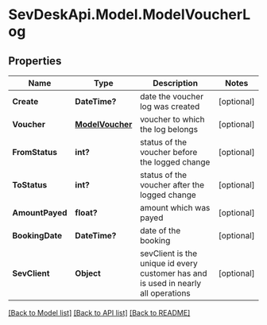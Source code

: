 # SevDeskApi.Model.ModelVoucherLog
## Properties

Name | Type | Description | Notes
------------ | ------------- | ------------- | -------------
**Create** | **DateTime?** | date the voucher log was created | [optional] 
**Voucher** | [**ModelVoucher**](ModelVoucher.md) | voucher to which the log belongs | [optional] 
**FromStatus** | **int?** | status of the voucher before the logged change | [optional] 
**ToStatus** | **int?** | status of the voucher after the logged change | [optional] 
**AmountPayed** | **float?** | amount which was payed | [optional] 
**BookingDate** | **DateTime?** | date of the booking | [optional] 
**SevClient** | **Object** | sevClient is the unique id every customer has and is used in nearly all operations | [optional] 

[[Back to Model list]](../README.md#documentation-for-models) [[Back to API list]](../README.md#documentation-for-api-endpoints) [[Back to README]](../README.md)

